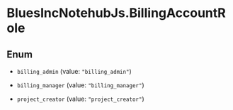 # BluesIncNotehubJs.BillingAccountRole

## Enum


* `billing_admin` (value: `"billing_admin"`)

* `billing_manager` (value: `"billing_manager"`)

* `project_creator` (value: `"project_creator"`)


